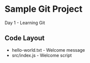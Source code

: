 # Sample Git Project
Day 1 - Learning Git

## Code Layout
- hello-world.txt - Welcome message
- src/index.js - Welcome script